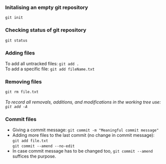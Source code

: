 ### Initalising an empty git repository 
`git init`

### Checking status of git repository
`git status`

### Adding files
To add all untracked files: `git add .`<br>
To add a specific file: `git add fileName.txt`

### Removing files
 `git rm file.txt`
 <br/><br/><i> To record all removals, additions, and modifications in the working tree use: `git add -A`</i>
 
### Commit files
* Giving a commit message: `git commit -m "Meaningful commit message"`<br> 
* Adding more files to the last commit (no change in commit message): <br> 
`git add file.txt`<br>
`git commit --amend --no-edit`<br> 
* In case commit message has to be changed too, `git commit --amend` suffices the purpose. 
